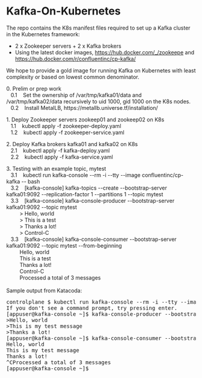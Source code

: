# Kafka-On-Kubernetes
The repo contains the K8s manifest files required to set up a Kafka cluster in the Kubernetes framework:
* 2 x Zookeeper servers + 2 x Kafka brokers
* Using the latest docker images, https://hub.docker.com/_/zookeepe and https://hub.docker.com/r/confluentinc/cp-kafka/

We hope to provide a gold image for running Kafka on Kubernetes with least complexity or based on lowest common denominator.
<p>
0. Prelim or prep work <br>
&nbsp;&nbsp; 0.1 &nbsp;&nbsp; Set the ownership of /var/tmp/kafka01/data and /var/tmp/kafka02/data recursively to uid 1000, gid 1000 on the K8s nodes. <br>
&nbsp;&nbsp; 0.2 &nbsp;&nbsp; Install MetalLB, https://metallb.universe.tf/installation/
<p>
1. Deploy Zookeeper servers zookeep01 and zookeep02 on K8s <br>
&nbsp;&nbsp; 1.1 &nbsp;&nbsp; kubectl apply -f zookeeper-deploy.yaml <br>
&nbsp;&nbsp; 1.2 &nbsp;&nbsp; kubectl apply -f zookeeper-service.yaml <br>
<p>
2. Deploy Kafka brokers kafka01 and kafka02 on K8s <br>
&nbsp;&nbsp; 2.1 &nbsp;&nbsp; kubectl apply -f kafka-deploy.yaml <br>
&nbsp;&nbsp; 2.2 &nbsp;&nbsp; kubectl apply -f kafka-service.yaml <br>
<p>
3. Testing with an example topic, mytest <br>
&nbsp;&nbsp; 3.1 &nbsp;&nbsp; kubectl run kafka-console --rm -i --tty --image confluentinc/cp-kafka -- bash <br>
&nbsp;&nbsp; 3.2 &nbsp;&nbsp; [kafka-console] kafka-topics --create --bootstrap-server kafka01:9092 --replication-factor 1 --partitions 1 --topic mytest <br>
&nbsp;&nbsp; 3.3 &nbsp;&nbsp; [kafka-console] kafka-console-producer --bootstrap-server kafka01:9092 --topic mytest <br>
&nbsp;&nbsp;&nbsp;&nbsp;&nbsp;&nbsp;&nbsp;&nbsp; > Hello, world <br>
&nbsp;&nbsp;&nbsp;&nbsp;&nbsp;&nbsp;&nbsp;&nbsp; > This is a test <br>
&nbsp;&nbsp;&nbsp;&nbsp;&nbsp;&nbsp;&nbsp;&nbsp; > Thanks a lot! <br>
&nbsp;&nbsp;&nbsp;&nbsp;&nbsp;&nbsp;&nbsp;&nbsp; > Control-C <br>
&nbsp;&nbsp; 3.3 &nbsp;&nbsp; [kafka-console] kafka-console-consumer --bootstrap-server kafka01:9092 --topic mytest --from-beginning <br>
&nbsp;&nbsp;&nbsp;&nbsp;&nbsp;&nbsp;&nbsp;&nbsp; Hello, world <br>
&nbsp;&nbsp;&nbsp;&nbsp;&nbsp;&nbsp;&nbsp;&nbsp; This is a test <br>
&nbsp;&nbsp;&nbsp;&nbsp;&nbsp;&nbsp;&nbsp;&nbsp; Thanks a lot! <br>
&nbsp;&nbsp;&nbsp;&nbsp;&nbsp;&nbsp;&nbsp;&nbsp; Control-C <br>
&nbsp;&nbsp;&nbsp;&nbsp;&nbsp;&nbsp;&nbsp;&nbsp; Processed a total of 3 messages <br>
<br>
Sample output from Katacoda:
<pre>
controlplane $ kubectl run kafka-console --rm -i --tty --image confluentinc/cp-kafka -- bash
If you don't see a command prompt, try pressing enter.
[appuser@kafka-console ~]$ kafka-console-producer --bootstrap-server kafka01:9092 --topic mytest
>Hello, world
>This is my test message
>Thanks a lot!
[appuser@kafka-console ~]$ kafka-console-consumer --bootstrap-server kafka01:9092 --topic mytest --from-beginning
Hello, world
This is my test message
Thanks a lot!
^CProcessed a total of 3 messages
[appuser@kafka-console ~]$
</pre>
   
